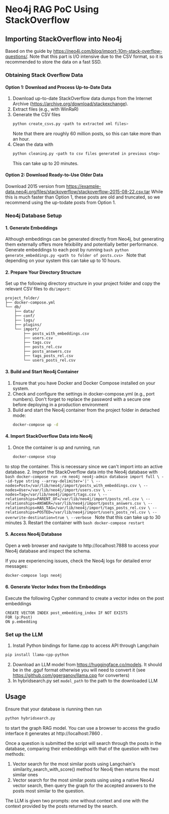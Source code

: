 # Neo4j RAG PoC Using StackOverflow

## Importing StackOverflow into Neo4j

Based on the guide by https://neo4j.com/blog/import-10m-stack-overflow-questions/.
Note that this part is I/O intensive due to the CSV format, so it is recommended to store the data on a fast SSD.

### Obtaining Stack Overflow Data

#### Option 1: Download and Process Up-to-Date Data
1. Download up-to-date StackOverflow data dumps from the Internet Archive (https://archive.org/download/stackexchange).
2. Extract files (e.g., with WinRaR)
3. Generate the CSV files 
	```bash
	python create_csvs.py <path to extracted xml files>
	```
	Note that there are roughly 60 million posts, so this can take more than an hour.
4. Clean the data with
	```bash
	python cleaning.py <path to csv files generated in previous step>
	```
	This can take up to 20 minutes.
	
#### Option 2: Download Ready-to-Use Older Data
Download 2015 version from https://example-data.neo4j.org/files/stackoverflow/stackoverflow-2015-08-22.csv.tar
While this is much faster than Option 1, these posts are old and truncated, so we recommend using the up-todate posts from Option 1.

### Neo4j Database Setup

#### 1. Generate Embeddings
Although embeddings can be generated directly from Neo4j, but generating them externally offers more felxibility and potentially better performance. 
Generate embeddings to each post by running 
	```bash
	python generate_embeddings.py <path to folder of posts.cvs>
	```
Note that depending on your system this can take up to 10 hours.

#### 2. Prepare Your Directory Structure

Set up the following directory structure in your project folder and copy the relevant CSV files to ```db/import```:
```
project_folder/
├── docker-compose.yml
└── db/
    ├── data/
    ├── conf/
    ├── logs/
    ├── plugins/
    └── import/
        ├── posts_with_embeddings.csv
        ├── users.csv
        ├── tags.csv
        ├── posts_rel.csv
        ├── posts_answers.csv
        ├── tags_posts_rel.csv
        └── users_posts_rel.csv
```

#### 3. Build and Start Neo4j Container

1. Ensure that you have Docker and Docker Compose installed on your system.
2. Check and configure the settings in docker-compose.yml (e.g., port numbers). Don't forget to replace the password with a secure one before deploying in a production environment
3. Build and start the Neo4j container from the project folder in detached mode:
	```bash
	docker-compose up -d
	```

#### 4. Import StackOverflow Data into Neo4j
1. Once the container is up and running, run 
	```bash
	docker-compose stop
	```
to stop the container. This is necessary since we can't import into an active database.
2. Import the StackOverflow data into the Neo4j database with
	```bash
	docker-compose run -rm neo4j neo4j-admin database import full \
	--id-type string --array-delimiter='|' \
	--nodes=Post=/var/lib/neo4j/import/posts_with_embeddings.csv \
	--nodes=User=/var/lib/neo4j/import/users.csv \
	--nodes=Tag=/var/lib/neo4j/import/tags.csv \
	--relationships=PARENT_OF=/var/lib/neo4j/import/posts_rel.csv \
	--relationships=ANSWER=/var/lib/neo4j/import/posts_answers.csv \
	--relationships=HAS_TAG=/var/lib/neo4j/import/tags_posts_rel.csv \
	--relationships=POSTED=/var/lib/neo4j/import/users_posts_rel.csv \
	--overwrite-destination=true \
	--verbose
	```	
	Note that this can take up to 30 minutes
3. Restart the container with
	```bash
	docker-compose restart
	```

#### 5. Access Neo4j Database
Open a web browser and navigate to http://localhost:7888 to access your Neo4j database and inspect the schema.

If you are experiencing issues, check the Neo4j logs for detailed error messages:
```bash
docker-compose logs neo4j
```

#### 6. Generate Vector Index from the Embeddings
Execute the following Cypher command to create a vector index on the post embeddings
```Cypher
CREATE VECTOR INDEX post_embedding_index IF NOT EXISTS 
FOR (p:Post)
ON p.embedding
```

### Set up the LLM
1) Install Python bindings for llame.cpp to access API through Langchain
```bash
pip install llama-cpp-python
```
2) Download an LLM model from https://huggingface.co/models. It should be in the .gguf format otherwise you will need to convert it (see https://github.com/ggerganov/llama.cpp for converters)
3) In hybridsearch.py set ```model_path``` to the path to the downloaded LLM


## Usage
Ensure that your database is riunning then run 
```bash
python hybridsearch.py
```
to start the graph RAG model. You can use a browser to access the gradio interface it generates at http://localhost:7860 .

Once a question is submitted the script will search through the posts in the database, comparing their embeddings with that of the question with two methods:
1) Vector search for the most similar posts using Langchain's similarity_search_with_score() method for Neo4j then returns the most similar ones
2) Vector search for the most similar posts using using a native Neo4J vector search, then query the graph for the accepted answers to the posts most similar to the question.

The LLM is given two prompts: one without context and one with the context provided by the posts returned by the search.

